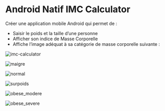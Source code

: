 # Android Natif IMC Calculator
Créer une application mobile Android qui permet de :
- Saisir le poids et la taille d’une personne
- Afficher son indice de Masse Corporelle
-  Affiche l’image adéquat à sa catégorie de masse corporelle suivante :

![imc-calculator](images/imc-calculator.gif)

![maigre](images/maigre.png)

![normal](images/normal.png)

![surpoids](images/surpoids.png)

![obese_modere](images/obese_modere.png)

![obese_severe](images/obese_severe.png)
